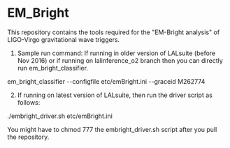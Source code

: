 # EM_Bright
This repository contains the tools required for the "EM-Bright analysis" of LIGO-Virgo gravitational wave triggers. 


1. Sample run command: If running in older version of LALsuite (before Nov 2016) or if running on lalinference_o2 branch then you can directly run em_bright_classifier. 

em_bright_classifier --configfile etc/emBright.ini --graceid M262774

2. If running on latest version of LALsuite, then run the driver script as follows:

./embright_driver.sh etc/emBright.ini <graceid>

You might have to chmod 777 the embright_driver.sh script after you pull the repository.


